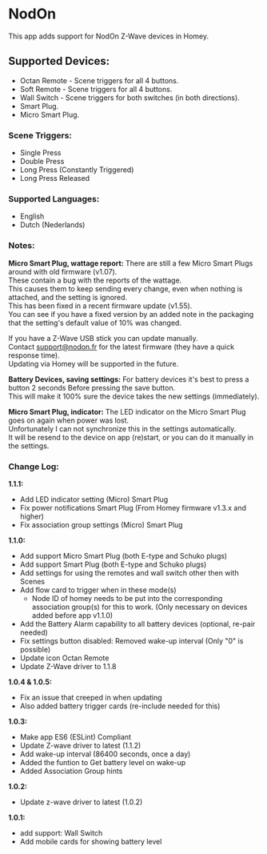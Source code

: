 # NodOn

This app adds support for NodOn Z-Wave devices in Homey.

## Supported Devices:
* Octan Remote - Scene triggers for all 4 buttons.
* Soft Remote - Scene triggers for all 4 buttons.
* Wall Switch - Scene triggers for both switches (in both directions).
* Smart Plug.
* Micro Smart Plug.

### Scene Triggers:
* Single Press
* Double Press
* Long Press (Constantly Triggered)
* Long Press Released

### Supported Languages:
* English
* Dutch (Nederlands)

### Notes:
**Micro Smart Plug, wattage report:**
There are still a few Micro Smart Plugs around with old firmware (v1.07).  
These contain a bug with the reports of the wattage.  
This causes them to keep sending every change, even when nothing is attached, and the setting is ignored.  
This has been fixed in a recent firmware update (v1.55).  
You can see if you have a fixed version by an added note in the packaging that the setting's default value of 10% was changed.  

If you have a Z-Wave USB stick you can update manually.  
Contact support@nodon.fr for the latest firmware (they have a quick response time).  
Updating via Homey will be supported in the future.

**Battery Devices, saving settings:**
For battery devices it's best to press a button 2 seconds Before pressing the save button.  
This will make it 100% sure the device takes the new settings (immediately).

**Micro Smart Plug, indicator:**
The LED indicator on the Micro Smart Plug goes on again when power was lost.  
Unfortunately I can not synchronize this in the settings automatically.  
It will be resend to the device on app (re)start, or you can do it manually in the settings.

### Change Log:
**1.1.1:**
- Add LED indicator setting (Micro) Smart Plug
- Fix power notifications Smart Plug (From Homey firmware v1.3.x and higher)
- Fix association group settings (Micro) Smart Plug

**1.1.0:**
- Add support Micro Smart Plug (both E-type and Schuko plugs)
- Add support Smart Plug (both E-type and Schuko plugs)
- Add settings for using the remotes and wall switch other then with Scenes
- Add flow card to trigger when in these mode(s)
  - Node ID of homey needs to be put into the corresponding association group(s) for this to work.
  (Only necessary on devices added before app v1.1.0)
- Add the Battery Alarm capability to all battery devices (optional, re-pair needed)
- Fix settings button disabled: Removed wake-up interval (Only "0" is possible)
- Update icon Octan Remote
- Update Z-Wave driver to 1.1.8

**1.0.4 & 1.0.5:**
- Fix an issue that creeped in when updating
- Also added battery trigger cards (re-include needed for this)

**1.0.3:**
- Make app ES6 (ESLint) Compliant
- Update Z-wave driver to latest (1.1.2)
- Add wake-up interval (86400 seconds, once a day)
- Added the funtion to Get battery level on wake-up
- Added Association Group hints

**1.0.2:**
- Update z-wave driver to latest (1.0.2)

**1.0.1:**
- add support: Wall Switch
- Add mobile cards for showing battery level
